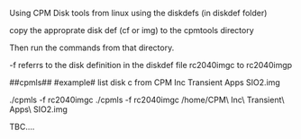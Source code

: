 Using CPM Disk tools from linux using the diskdefs (in diskdef folder) 

copy the approprate disk def (cf or img) to the cpmtools directory

Then run the commands from that directory.

-f referrs to the disk definition in the diskdef file rc2040imgc to rc2040imgp

##cpmls##
#example# list disk c from CPM Inc Transient Apps SIO2.img 

./cpmls -f rc2040imgc ./cpmls -f rc2040imgc /home/CPM\ Inc\ Transient\ Apps\ SIO2.img

TBC....
